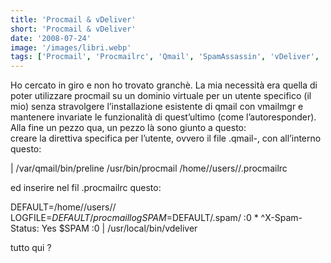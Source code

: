 ```yaml
---
title: 'Procmail & vDeliver'
short: 'Procmail & vDeliver'
date: '2008-07-24'
image: '/images/libri.webp'
tags: ['Procmail', 'Procmailrc', 'Qmail', 'SpamAssassin', 'vDeliver', 'vDeliver-PostDeliver', 'vDeliver-PreDeliver', 'vmailmgr']
---
```



Ho cercato in giro e non ho trovato granchè. La mia necessità era quella di poter utilizzare procmail su un dominio virtuale per un utente specifico (il mio) senza stravolgere l’installazione esistente di qmail con vmailmgr e mantenere invariate le funzionalità di quest’ultimo (come l’autoresponder).  
 Alla fine un pezzo qua, un pezzo là sono giunto a questo:  
 creare la direttiva specifica per l’utente, ovvero il file .qmail-<nome-utente>, con all’interno questo:

| /var/qmail/bin/preline /usr/bin/procmail /home/<dominio vmail>/users/<nome utente>/.procmailrc

ed inserire nel fil .procmailrc questo:

DEFAULT=/home/<dominio vmail>/users/<nome utente>/ LOGFILE=$DEFAULT/procmaillog SPAM=$DEFAULT/.spam/ :0 * ^X-Spam-Status: Yes $SPAM :0 | /usr/local/bin/vdeliver

tutto qui ?